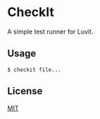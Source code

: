 CheckIt
=====

A simple test runner for Luvit.

Usage
-----

```shell
$ checkit file...
```

License
-----

[MIT](checkit/license.txt)
